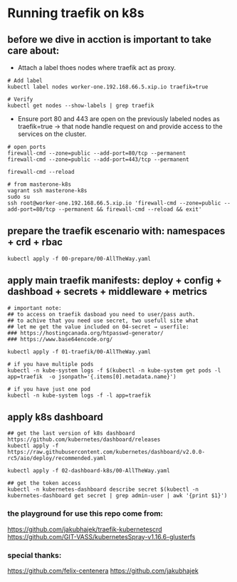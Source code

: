 # Running traefik on k8s

## before we dive in acction is important to take care about:

+ Attach a label thoes nodes where traefik act as proxy. 

```
# Add label
kubectl label nodes worker-one.192.168.66.5.xip.io traefik=true

# Verify
kubectl get nodes --show-labels | grep traefik
```

+ Ensure port 80 and 443 are open on the previously labeled nodes as traefik=true → that node handle request on and provide access to the services on the cluster.

```
# open ports
firewall-cmd --zone=public --add-port=80/tcp --permanent
firewall-cmd --zone=public --add-port=443/tcp --permanent

firewall-cmd --reload

# from masterone-k8s
vagrant ssh masterone-k8s
sudo su
ssh root@worker-one.192.168.66.5.xip.io 'firewall-cmd --zone=public --add-port=80/tcp --permanent && firewall-cmd --reload && exit'
```


## prepare the traefik escenario with: namespaces + crd + rbac

```
kubectl apply -f 00-prepare/00-AllTheWay.yaml
```

## apply main traefik manifests: deploy + config +  dashboad + secrets + middleware + metrics

```
# important note:
## to access on traefik dasboad you need to user/pass auth.
## to achive that you need use secret, two usefull site what
## let me get the value included on 04-secret → userfile:
### https://hostingcanada.org/htpasswd-generator/
### https://www.base64encode.org/

kubectl apply -f 01-traefik/00-AllTheWay.yaml

# if you have multiple pods
kubectl -n kube-system logs -f $(kubectl -n kube-system get pods -l app=traefik  -o jsonpath='{.items[0].metadata.name}')

# if you have just one pod
kubectl -n kube-system logs -f -l app=traefik
```

## apply k8s dashboard

```
## get the last version of k8s dashboard
https://github.com/kubernetes/dashboard/releases
kubectl apply -f https://raw.githubusercontent.com/kubernetes/dashboard/v2.0.0-rc5/aio/deploy/recommended.yaml

kubectl apply -f 02-dashboard-k8s/00-AllTheWay.yaml

## get the token access 
kubectl -n kubernetes-dashboard describe secret $(kubectl -n kubernetes-dashboard get secret | grep admin-user | awk '{print $1}')

```

### the playground for use this repo come from:
https://github.com/jakubhajek/traefik-kubernetescrd
https://github.com/GIT-VASS/kubernetesSpray-v1.16.6-glusterfs

### special thanks:
https://github.com/felix-centenera
https://github.com/jakubhajek

